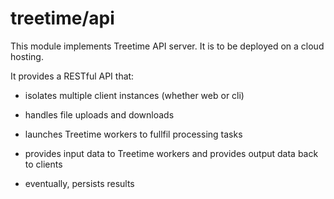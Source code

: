 # treetime/api

This module implements Treetime API server.
It is to be deployed on a cloud hosting.
 
It provides a RESTful API that:

 - isolates multiple client instances (whether web or cli)
 
 - handles file uploads and downloads
 
 - launches Treetime workers to fullfil processing tasks
 
 - provides input data to Treetime workers and provides output data back to clients
  
 - eventually, persists results

